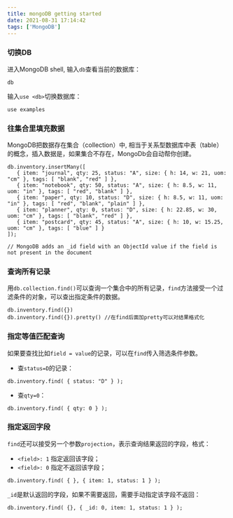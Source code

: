 ```yaml
---
title: mongoDB getting started
date: 2021-08-31 17:14:42
tags: ['MongoDB']
---
```


### 切换DB
进入MongoDB shell, 输入`db`查看当前的数据库：
```
db
```
输入`use <db>`切换数据库：
```
use examples
```

### 往集合里填充数据
MongoDB把数据存在集合（collection）中, 相当于关系型数据库中表（table）的概念，插入数据是，如果集合不存在，MongoDb会自动帮你创建。

```
db.inventory.insertMany([
   { item: "journal", qty: 25, status: "A", size: { h: 14, w: 21, uom: "cm" }, tags: [ "blank", "red" ] },
   { item: "notebook", qty: 50, status: "A", size: { h: 8.5, w: 11, uom: "in" }, tags: [ "red", "blank" ] },
   { item: "paper", qty: 10, status: "D", size: { h: 8.5, w: 11, uom: "in" }, tags: [ "red", "blank", "plain" ] },
   { item: "planner", qty: 0, status: "D", size: { h: 22.85, w: 30, uom: "cm" }, tags: [ "blank", "red" ] },
   { item: "postcard", qty: 45, status: "A", size: { h: 10, w: 15.25, uom: "cm" }, tags: [ "blue" ] }
]);

// MongoDB adds an _id field with an ObjectId value if the field is not present in the document
```

### 查询所有记录
用`db.collection.find()`可以查询一个集合中的所有记录，`find`方法接受一个过滤条件的对象，可以查出指定条件的数据。
```
db.inventory.find({})
db.inventory.find({}).pretty() //在find后面加pretty可以对结果格式化
```

### 指定等值匹配查询
如果要查找比如`field = value`的记录，可以在`find`传入筛选条件参数。
- 查`status=D`的记录：
```
db.inventory.find( { status: "D" } );
```
- 查`qty=0`：
```
db.inventory.find( { qty: 0 } );
```

### 指定返回字段
`find`还可以接受另一个参数`projection`，表示查询结果返回的字段，格式：
- `<field>: 1` 指定返回该字段；
- `<field>: 0` 指定不返回该字段；
```
db.inventory.find( { }, { item: 1, status: 1 } );
```
`_id`是默认返回的字段，如果不需要返回，需要手动指定该字段不返回：
```
db.inventory.find( {}, { _id: 0, item: 1, status: 1 } );
```
